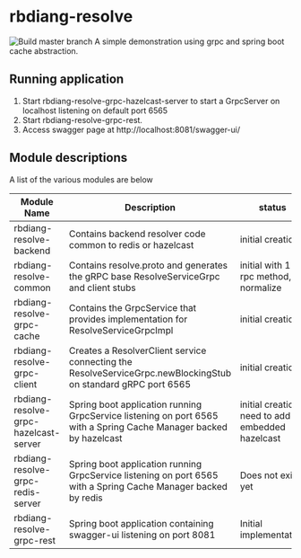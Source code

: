 # rbdiang-resolve
![Build master branch](https://github.com/rbdiang/rbdiang-resolve/docs/actions/workflows/maven.yml/badge.svg)
A simple demonstration using grpc and spring boot cache abstraction.

## Running application

1. Start rbdiang-resolve-grpc-hazelcast-server to start a GrpcServer on localhost listening on default port 6565
2. Start rbdiang-resolve-grpc-rest.
3. Access swagger page at
    http://localhost:8081/swagger-ui/

## Module descriptions

A list of the various modules are below

| Module Name | Description | status |
| ---- | ---- | ---- |
| rbdiang-resolve-backend | Contains backend resolver code common to redis or hazelcast | initial creation |
| rbdiang-resolve-common | Contains resolve.proto and generates the gRPC base ResolveServiceGrpc and client stubs | initial with 1 rpc method, normalize |
| rbdiang-resolve-grpc-cache | Contains the GrpcService that provides implementation for ResolveServiceGrpcImpl  | initial creation |
| rbdiang-resolve-grpc-client | Creates a ResolverClient service connecting the ResolveServiceGrpc.newBlockingStub on standard gRPC port 6565  | initial creation |
| rbdiang-resolve-grpc-hazelcast-server | Spring boot application running GrpcService listening on port 6565 with a Spring Cache Manager backed by hazelcast  | initial creation, need to add embedded hazelcast |
| rbdiang-resolve-grpc-redis-server | Spring boot application running GrpcService listening on port 6565 with a Spring Cache Manager backed by redis  | Does not exist yet |
| rbdiang-resolve-grpc-rest | Spring boot application containing swagger-ui listening on port 8081  | Initial implementation |
